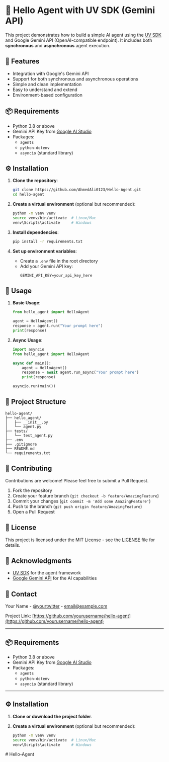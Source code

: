 # 🤖 Hello Agent with UV SDK (Gemini API)

This project demonstrates how to build a simple AI agent using the [UV SDK](https://github.com/universal-ventures/uv-agent-sdk) and Google Gemini API (OpenAI-compatible endpoint). It includes both **synchronous** and **asynchronous** agent execution.

## 🌟 Features

- Integration with Google's Gemini API
- Support for both synchronous and asynchronous operations
- Simple and clean implementation
- Easy to understand and extend
- Environment-based configuration

## 📦 Requirements

- Python 3.8 or above  
- Gemini API Key from [Google AI Studio](https://makersuite.google.com/app)  
- Packages:
  - `agents`
  - `python-dotenv`
  - `asyncio` (standard library)

## ⚙️ Installation

1. **Clone the repository**:
   ```bash
   git clone https://github.com/AhmedAli0123/Hello-Agent.git
   cd hello-agent
   ```

2. **Create a virtual environment** (optional but recommended):
   ```bash
   python -m venv venv
   source venv/bin/activate  # Linux/Mac
   venv\Scripts\activate     # Windows
   ```

3. **Install dependencies**:
   ```bash
   pip install -r requirements.txt
   ```

4. **Set up environment variables**:
   - Create a `.env` file in the root directory
   - Add your Gemini API key:
     ```
     GEMINI_API_KEY=your_api_key_here
     ```

## 🚀 Usage

1. **Basic Usage**:
   ```python
   from hello_agent import HelloAgent
   
   agent = HelloAgent()
   response = agent.run("Your prompt here")
   print(response)
   ```

2. **Async Usage**:
   ```python
   import asyncio
   from hello_agent import HelloAgent
   
   async def main():
       agent = HelloAgent()
       response = await agent.run_async("Your prompt here")
       print(response)
   
   asyncio.run(main())
   ```

## 📝 Project Structure

```
hello-agent/
├── hello_agent/
│   ├── __init__.py
│   └── agent.py
├── tests/
│   └── test_agent.py
├── .env
├── .gitignore
├── README.md
└── requirements.txt
```

## 🤝 Contributing

Contributions are welcome! Please feel free to submit a Pull Request.

1. Fork the repository
2. Create your feature branch (`git checkout -b feature/AmazingFeature`)
3. Commit your changes (`git commit -m 'Add some AmazingFeature'`)
4. Push to the branch (`git push origin feature/AmazingFeature`)
5. Open a Pull Request

## 📄 License

This project is licensed under the MIT License - see the [LICENSE](LICENSE) file for details.

## 🙏 Acknowledgments

- [UV SDK](https://github.com/universal-ventures/uv-agent-sdk) for the agent framework
- [Google Gemini API](https://makersuite.google.com/app) for the AI capabilities

## 📧 Contact

Your Name - [@yourtwitter](https://twitter.com/yourtwitter) - email@example.com

Project Link: [https://github.com/yourusername/hello-agent](https://github.com/yourusername/hello-agent)

---

## 📦 Requirements

- Python 3.8 or above  
- Gemini API Key from [Google AI Studio](https://makersuite.google.com/app)  
- Packages:
  - `agents`
  - `python-dotenv`
  - `asyncio` (standard library)

---

## ⚙️ Installation

1. **Clone or download the project folder**.

2. **Create a virtual environment** (optional but recommended):

   ```bash
   python -m venv venv
   source venv/bin/activate  # Linux/Mac
   venv\Scripts\activate     # Windows
#   H e l l o - A g e n t  
 